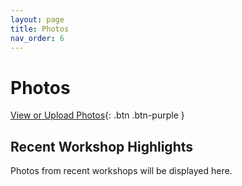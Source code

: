 ```yaml
---
layout: page
title: Photos
nav_order: 6
---
```


# Photos
[View or Upload Photos](https://drive.google.com/drive/folders/18dxoLeBEt4ljCZgaqk67qwaHAGkJdNqZ?usp=share_link){: .btn .btn-purple }

## Recent Workshop Highlights
Photos from recent workshops will be displayed here.
